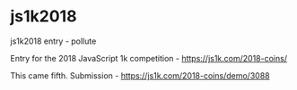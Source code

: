 # js1k2018
js1k2018 entry - pollute

Entry for the 2018 JavaScript 1k competition - https://js1k.com/2018-coins/

This came fifth. Submission - https://js1k.com/2018-coins/demo/3088
